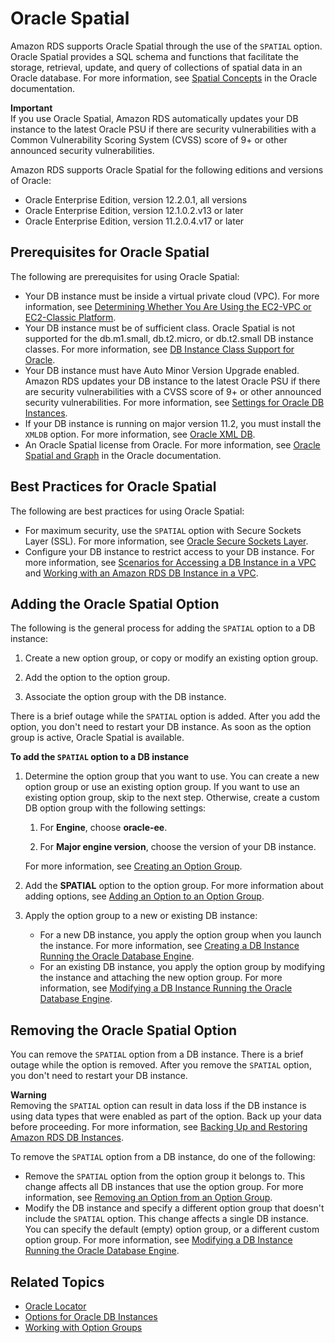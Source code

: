 # Oracle Spatial<a name="Oracle.Options.Spatial"></a>

Amazon RDS supports Oracle Spatial through the use of the `SPATIAL` option\. Oracle Spatial provides a SQL schema and functions that facilitate the storage, retrieval, update, and query of collections of spatial data in an Oracle database\. For more information, see [Spatial Concepts](http://docs.oracle.com/database/121/SPATL/spatial-concepts.htm#SPATL010) in the Oracle documentation\. 

**Important**  
If you use Oracle Spatial, Amazon RDS automatically updates your DB instance to the latest Oracle PSU if there are security vulnerabilities with a Common Vulnerability Scoring System \(CVSS\) score of 9\+ or other announced security vulnerabilities\. 

Amazon RDS supports Oracle Spatial for the following editions and versions of Oracle: 
+ Oracle Enterprise Edition, version 12\.2\.0\.1, all versions
+ Oracle Enterprise Edition, version 12\.1\.0\.2\.v13 or later
+ Oracle Enterprise Edition, version 11\.2\.0\.4\.v17 or later

## Prerequisites for Oracle Spatial<a name="Oracle.Options.Spatial.PreReqs"></a>

The following are prerequisites for using Oracle Spatial: 
+ Your DB instance must be inside a virtual private cloud \(VPC\)\. For more information, see [Determining Whether You Are Using the EC2\-VPC or EC2\-Classic Platform](USER_VPC.FindDefaultVPC.md)\. 
+ Your DB instance must be of sufficient class\. Oracle Spatial is not supported for the db\.m1\.small, db\.t2\.micro, or db\.t2\.small DB instance classes\. For more information, see [DB Instance Class Support for Oracle](CHAP_Oracle.md#Oracle.Concepts.InstanceClasses)\. 
+ Your DB instance must have Auto Minor Version Upgrade enabled\. Amazon RDS updates your DB instance to the latest Oracle PSU if there are security vulnerabilities with a CVSS score of 9\+ or other announced security vulnerabilities\. For more information, see [Settings for Oracle DB Instances](USER_ModifyInstance.Oracle.md#USER_ModifyInstance.Oracle.Settings)\. 
+ If your DB instance is running on major version 11\.2, you must install the `XMLDB` option\. For more information, see [Oracle XML DB](Appendix.Oracle.Options.XMLDB.md)\. 
+ An Oracle Spatial license from Oracle\. For more information, see [Oracle Spatial and Graph](https://shop.oracle.com/apex/product?p1=OracleSpatialandGraph) in the Oracle documentation\. 

## Best Practices for Oracle Spatial<a name="Oracle.Options.Spatial.BestPractces"></a>

The following are best practices for using Oracle Spatial: 
+ For maximum security, use the `SPATIAL` option with Secure Sockets Layer \(SSL\)\. For more information, see [Oracle Secure Sockets Layer](Appendix.Oracle.Options.SSL.md)\. 
+ Configure your DB instance to restrict access to your DB instance\. For more information, see [Scenarios for Accessing a DB Instance in a VPC](USER_VPC.Scenarios.md) and [Working with an Amazon RDS DB Instance in a VPC](USER_VPC.WorkingWithRDSInstanceinaVPC.md)\. 

## Adding the Oracle Spatial Option<a name="Oracle.Options.Spatial.Add"></a>

The following is the general process for adding the `SPATIAL` option to a DB instance: 

1. Create a new option group, or copy or modify an existing option group\.

1. Add the option to the option group\.

1. Associate the option group with the DB instance\.

There is a brief outage while the `SPATIAL` option is added\. After you add the option, you don't need to restart your DB instance\. As soon as the option group is active, Oracle Spatial is available\. 

**To add the `SPATIAL` option to a DB instance**

1. Determine the option group that you want to use\. You can create a new option group or use an existing option group\. If you want to use an existing option group, skip to the next step\. Otherwise, create a custom DB option group with the following settings: 

   1. For **Engine**, choose **oracle\-ee**\. 

   1. For **Major engine version**, choose the version of your DB instance\. 

   For more information, see [Creating an Option Group](USER_WorkingWithOptionGroups.md#USER_WorkingWithOptionGroups.Create)\. 

1. Add the **SPATIAL** option to the option group\. For more information about adding options, see [Adding an Option to an Option Group](USER_WorkingWithOptionGroups.md#USER_WorkingWithOptionGroups.AddOption)\. 

1. Apply the option group to a new or existing DB instance: 
   + For a new DB instance, you apply the option group when you launch the instance\. For more information, see [Creating a DB Instance Running the Oracle Database Engine](USER_CreateOracleInstance.md)\. 
   + For an existing DB instance, you apply the option group by modifying the instance and attaching the new option group\. For more information, see [Modifying a DB Instance Running the Oracle Database Engine](USER_ModifyInstance.Oracle.md)\. 

## Removing the Oracle Spatial Option<a name="Oracle.Options.Spatial.Remove"></a>

You can remove the `SPATIAL` option from a DB instance\. There is a brief outage while the option is removed\. After you remove the `SPATIAL` option, you don't need to restart your DB instance\. 

**Warning**  
 Removing the `SPATIAL` option can result in data loss if the DB instance is using data types that were enabled as part of the option\. Back up your data before proceeding\. For more information, see [Backing Up and Restoring Amazon RDS DB Instances](CHAP_CommonTasks.BackupRestore.md)\. 

To remove the `SPATIAL` option from a DB instance, do one of the following: 
+ Remove the `SPATIAL` option from the option group it belongs to\. This change affects all DB instances that use the option group\. For more information, see [Removing an Option from an Option Group](USER_WorkingWithOptionGroups.md#USER_WorkingWithOptionGroups.RemoveOption)\. 
+ Modify the DB instance and specify a different option group that doesn't include the `SPATIAL` option\. This change affects a single DB instance\. You can specify the default \(empty\) option group, or a different custom option group\. For more information, see [Modifying a DB Instance Running the Oracle Database Engine](USER_ModifyInstance.Oracle.md)\. 

## Related Topics<a name="Oracle.Options.Spatial.Related"></a>
+ [Oracle Locator](Oracle.Options.Locator.md)
+ [Options for Oracle DB Instances](Appendix.Oracle.Options.md)
+ [Working with Option Groups](USER_WorkingWithOptionGroups.md)
